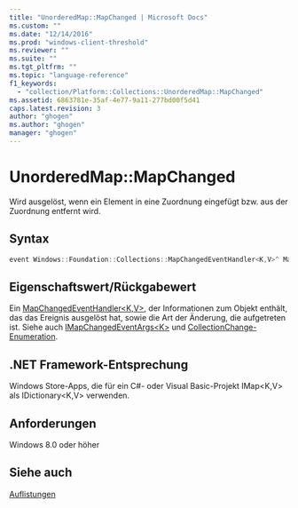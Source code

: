 ```yaml
---
title: "UnorderedMap::MapChanged | Microsoft Docs"
ms.custom: ""
ms.date: "12/14/2016"
ms.prod: "windows-client-threshold"
ms.reviewer: ""
ms.suite: ""
ms.tgt_pltfrm: ""
ms.topic: "language-reference"
f1_keywords: 
  - "collection/Platform::Collections::UnorderedMap::MapChanged"
ms.assetid: 6863781e-35af-4e77-9a11-277bd00f5d41
caps.latest.revision: 3
author: "ghogen"
ms.author: "ghogen"
manager: "ghogen"
---
```

# UnorderedMap::MapChanged
Wird ausgelöst, wenn ein Element in eine Zuordnung eingefügt bzw. aus der Zuordnung entfernt wird.  
  
## Syntax  
  
```cpp  
event Windows::Foundation::Collections::MapChangedEventHandler<K,V>^ MapChanged;  
```  
  
## Eigenschaftswert\/Rückgabewert  
 Ein [MapChangedEventHandler\<K,V\>](http://msdn.microsoft.com/library/windows/apps/br206644.aspx), der Informationen zum Objekt enthält, das das Ereignis ausgelöst hat, sowie die Art der Änderung, die aufgetreten ist. Siehe auch [IMapChangedEventArgs\<K\>](http://msdn.microsoft.com/library/windows/apps/br226034.aspx) und [CollectionChange\-Enumeration](http://msdn.microsoft.com/library/windows/apps/windows.foundation.collections.collectionchange.aspx).  
  
## .NET Framework-Entsprechung  
 Windows Store\-Apps, die für ein C\#\- oder Visual Basic\-Projekt IMap\<K,V\> als IDictionary\<K,V\> verwenden.  
  
## Anforderungen  
 Windows 8.0 oder höher  
  
## Siehe auch  
 [Auflistungen](../cppcx/collections-c-cx.md)